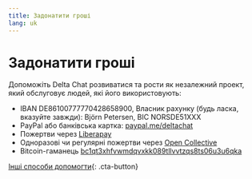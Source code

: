 ```yaml
---
title: Задонатити гроші
lang: uk
---
```


# Задонатити гроші

Допоможіть Delta Chat розвиватися та рости як незалежний проект, який обслуговує людей, які його використовують:

- IBAN DE86100777770428658900, Власник рахунку (будь ласка, вказуйте завжди): Björn Petersen, BIC NORSDE51XXX
- PayPal або банківська картка: [paypal.me/deltachat](https://paypal.me/deltachat/20)
- Пожертви через [Liberapay](https://liberapay.com/delta.chat/)
- Одноразові чи регулярні пожертви через [Open Collective](https://opencollective.com/delta-chat/donate)
- Bitcoin-гаманець [bc1qt3xhfvwmdqvxkk089tllvvtzqs8ts06u3u6qka](bitcoin:bc1qt3xhfvwmdqvxkk089tllvvtzqs8ts06u3u6qka)

[Інші способи допомогти](contribute){: .cta-button}
